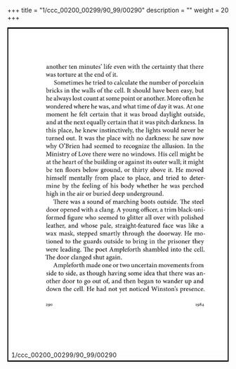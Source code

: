 +++
title = "1/ccc_00200_00299/90_99/00290"
description = ""
weight = 20
+++

<table style="border:2px solid black;max-width:800px;max-height:800px;" 
><tr><td>
<img class="center-fit-jpg"
src="/jpg_/out_jpg_1984__290.jpg">
1/ccc_00200_00299/90_99/00290
</img></td></tr></table>
